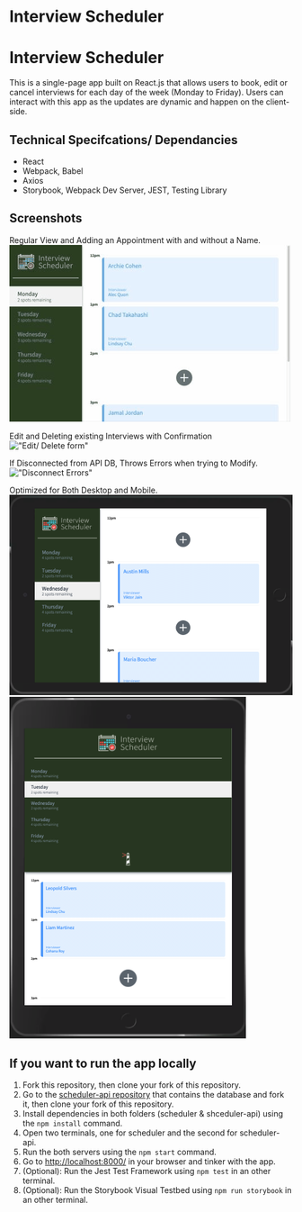 # Interview Scheduler

# Interview Scheduler
This is a single-page app built on React.js that allows users to book, edit or cancel interviews for each day of the week (Monday to Friday).
Users can interact with this app as the updates are dynamic and happen on the client-side. 

## Technical Specifcations/ Dependancies 

- React
- Webpack, Babel
- Axios
- Storybook, Webpack Dev Server, JEST, Testing Library

## Screenshots
Regular View and Adding an Appointment with and without a Name.
!["Regular appointments"](https://github.com/adamm13/scheduler/blob/master/docs/AddInterviewFinal.gif)

Edit and Deleting existing Interviews with Confirmation
!["Edit/ Delete form"](https://github.com/adamm13/scheduler/blob/master/docs/editDelete.gif)

If Disconnected from API DB, Throws Errors when trying to Modify. 
!["Disconnect Errors"](https://github.com/adamm13/scheduler/blob/master/docs/ScheduleErrors.gif)

Optimized for Both Desktop and Mobile.
!["Mobile View Landscape"](https://github.com/adamm13/scheduler/blob/master/docs/Screen%20Shot%202021-03-24%20at%204.00.52%20PM%20(2).png)
!["Mobile View Portrait"](https://github.com/adamm13/scheduler/blob/master/docs/Screen%20Shot%202021-03-24%20at%204.01.03%20PM%20(2).png)

## If you want to run the app locally
1. Fork this repository, then clone your fork of this repository.
2. Go to the [scheduler-api repository](https://github.com/adamm13/scheduler-api) that contains the database and fork it, then clone your fork of this repository.
3. Install dependencies in both folders (scheduler & shceduler-api) using the `npm install` command.
4. Open two terminals, one for scheduler and the second for scheduler-api.
5. Run the both servers using the `npm start` command.
6. Go to <http://localhost:8000/> in your browser and tinker with the app.
7. (Optional): Run the Jest Test Framework using `npm test` in an other terminal.
8. (Optional): Run the Storybook Visual Testbed using `npm run storybook` in an other terminal.